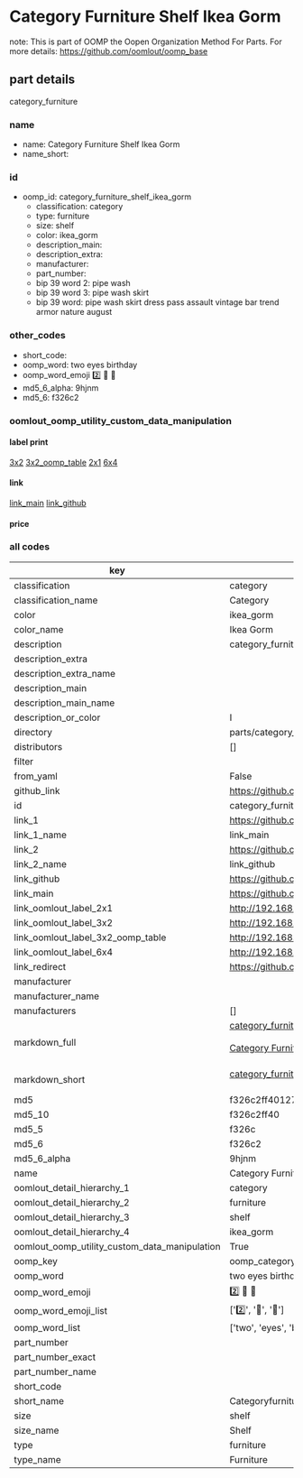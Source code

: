 # Category Furniture Shelf Ikea Gorm  

note: This is part of OOMP the Oopen Organization Method For Parts. For more details: https://github.com/oomlout/oomp_base

##  part details
  



category_furniture



### name
* name: Category Furniture Shelf Ikea Gorm
* name_short: 
### id
* oomp_id: category_furniture_shelf_ikea_gorm
  * classification: category
  * type: furniture
  * size: shelf
  * color: ikea_gorm
  * description_main: 
  * description_extra: 
  * manufacturer: 
  * part_number: 
  * bip 39 word 2: pipe wash
  * bip 39 word 3: pipe wash skirt
  * bip 39 word: pipe wash skirt dress pass assault vintage bar trend armor nature august

### other_codes
* short_code: 
* oomp_word: two eyes birthday
* oomp_word_emoji :two: :eyes: :birthday:
* md5_6_alpha: 9hjnm
* md5_6: f326c2






### oomlout_oomp_utility_custom_data_manipulation
#### label print
[3x2](http://192.168.1.245:1112/?label=oomp%209hjnm)
[3x2_oomp_table](http://192.168.1.108:1112/?label=oomp%209hjnm)
[2x1](http://192.168.1.242:1112/?label=oomp%209hjnm)
[6x4](http://192.168.1.55:1112/?label=oomp%209hjnm)    

#### link

[link_main](https://github.com/oomlout/oomlout_oomp_version_1_messy/tree/main/parts/category_furniture_shelf_ikea_gorm) [link_github](https://github.com/oomlout/oomlout_oomp_version_1_messy/tree/main/parts/category_furniture_shelf_ikea_gorm)                             

#### price







### all codes 
| key | value |  
| --- | --- |  
| classification | category |  
| classification_name | Category |  
| color | ikea_gorm |  
| color_name | Ikea Gorm |  
| description | category_furniture |  
| description_extra |  |  
| description_extra_name |  |  
| description_main |  |  
| description_main_name |  |  
| description_or_color | I  |  
| directory | parts/category_furniture_shelf_ikea_gorm |  
| distributors | [] |  
| filter |  |  
| from_yaml | False |  
| github_link | https://github.com/oomlout/oomlout_oomp_part_src/tree/main/parts/category_furniture_shelf_ikea_gorm |  
| id | category_furniture_shelf_ikea_gorm |  
| link_1 | https://github.com/oomlout/oomlout_oomp_version_1_messy/tree/main/parts/category_furniture_shelf_ikea_gorm |  
| link_1_name | link_main |  
| link_2 | https://github.com/oomlout/oomlout_oomp_version_1_messy/tree/main/parts/category_furniture_shelf_ikea_gorm |  
| link_2_name | link_github |  
| link_github | https://github.com/oomlout/oomlout_oomp_version_1_messy/tree/main/parts/category_furniture_shelf_ikea_gorm |  
| link_main | https://github.com/oomlout/oomlout_oomp_version_1_messy/tree/main/parts/category_furniture_shelf_ikea_gorm |  
| link_oomlout_label_2x1 | http://192.168.1.242:1112/?label=oomp%209hjnm |  
| link_oomlout_label_3x2 | http://192.168.1.245:1112/?label=oomp%209hjnm |  
| link_oomlout_label_3x2_oomp_table | http://192.168.1.108:1112/?label=oomp%209hjnm |  
| link_oomlout_label_6x4 | http://192.168.1.55:1112/?label=oomp%209hjnm |  
| link_redirect | https://github.com/oomlout/oomlout_oomp_version_1_messy/tree/main/parts/category_furniture_shelf_ikea_gorm |  
| manufacturer |  |  
| manufacturer_name |  |  
| manufacturers | [] |  
| markdown_full | [category_furniture_shelf_ikea_gorm](none)<br>[](none)<br>[Category Furniture Shelf Ikea Gorm](none)<br><br> |  
| markdown_short | [category_furniture_shelf_ikea_gorm](none)<br><br> |  
| md5 | f326c2ff40127e843650542b957ddd2a |  
| md5_10 | f326c2ff40 |  
| md5_5 | f326c |  
| md5_6 | f326c2 |  
| md5_6_alpha | 9hjnm |  
| name | Category Furniture Shelf Ikea Gorm |  
| oomlout_detail_hierarchy_1 | category |  
| oomlout_detail_hierarchy_2 | furniture |  
| oomlout_detail_hierarchy_3 | shelf |  
| oomlout_detail_hierarchy_4 | ikea_gorm |  
| oomlout_oomp_utility_custom_data_manipulation | True |  
| oomp_key | oomp_category_furniture_shelf_ikea_gorm |  
| oomp_word | two eyes birthday |  
| oomp_word_emoji | :two: :eyes: :birthday: |  
| oomp_word_emoji_list | [':two:', ':eyes:', ':birthday:'] |  
| oomp_word_list | ['two', 'eyes', 'birthday'] |  
| part_number |  |  
| part_number_exact |  |  
| part_number_name |  |  
| short_code |  |  
| short_name | Categoryfurniture |  
| size | shelf |  
| size_name | Shelf |  
| type | furniture |  
| type_name | Furniture |  
